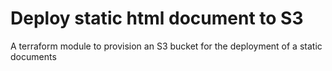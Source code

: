 # Deploy static html document to S3
A terraform module to provision an S3 bucket for the deployment of a static documents